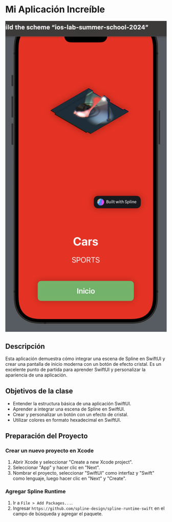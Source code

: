 # Mi Aplicación Increíble

![image]( screenshot.png)

## Descripción
Esta aplicación demuestra cómo integrar una escena de Spline en SwiftUI y crear una pantalla de inicio moderna con un botón de efecto cristal. Es un excelente punto de partida para aprender SwiftUI y personalizar la apariencia de una aplicación.

## Objetivos de la clase
- Entender la estructura básica de una aplicación SwiftUI.
- Aprender a integrar una escena de Spline en SwiftUI.
- Crear y personalizar un botón con un efecto de cristal.
- Utilizar colores en formato hexadecimal en SwiftUI.

## Preparación del Proyecto

### Crear un nuevo proyecto en Xcode
1. Abrir Xcode y seleccionar "Create a new Xcode project".
2. Seleccionar "App" y hacer clic en "Next".
3. Nombrar el proyecto, seleccionar "SwiftUI" como interfaz y "Swift" como lenguaje, luego hacer clic en "Next" y "Create".

### Agregar Spline Runtime
1. Ir a `File > Add Packages...`.
2. Ingresar `https://github.com/spline-design/spline-runtime-swift` en el campo de búsqueda y agregar el paquete.

